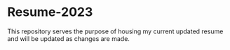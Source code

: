 # Resume-2023

This repository serves the purpose of housing my current updated resume and will be updated as changes are made.
